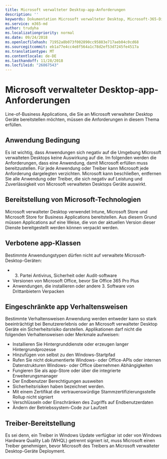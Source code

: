 ```yaml
---
title: Microsoft verwalteter Desktop-app-Anforderungen
description: ''
keywords: Dokumentation Microsoft verwalteter Desktop, Microsoft-365-Dienst
ms.service: m365-md
author: trudyha
ms.localizationpriority: normal
ms.date: 09/24/2018
ms.openlocfilehash: 71952a8b073f002890cc95883e717aeb04c0cd68
ms.sourcegitcommit: eb1a77e4cc4e8f564a1c78d2ef53d7245fe4517a
ms.translationtype: MT
ms.contentlocale: de-DE
ms.lasthandoff: 11/28/2018
ms.locfileid: "26867543"
---
```

# <a name="microsoft-managed-desktop-app-requirements"></a>Microsoft verwalteter Desktop-app-Anforderungen

<!--This topic is the target for aka.ms/app-req. This is aka link is used from EA agreeement for MMD. do not delete.-->

<!--Application addendum -->
 
Line-of-Business Applications, die Sie an Microsoft verwalteter Desktop Geräte bereitstellen möchten, müssen die Anforderungen in diesem Thema erfüllen. 

## <a name="application-condition"></a>Anwendung Bedingung

Es ist wichtig, dass Anwendungen sich negativ auf die Umgebung Microsoft verwalteten Desktops keine Auswirkung auf die. Im folgenden werden die Anforderungen, dass eine Anwendung, damit Microsoft erfüllen muss bereitzustellen. Für jede Anwendung oder Treiber kann Microsoft jede Anforderung dargelegten verzichten. Microsoft kann beschließen, entfernen Sie alle Anwendung oder Treiber, die sich negativ auf Leistung und Zuverlässigkeit von Microsoft verwalteten Desktops Geräte auswirkt.

## <a name="deployable-using-microsoft-technologies"></a>Bereitstellung von Microsoft-Technologien

Microsoft verwalteter Desktop verwendet Intune, Microsoft Store und Microsoft Store for Business Applications bereitstellen. Aus diesem Grund müssen Applications auf eine Weise, die von der aktuellen Version dieser Dienste bereitgestellt werden können verpackt werden.

## <a name="prohibited-app-classes"></a>Verbotene app-Klassen

Bestimmte Anwendungstypen dürfen nicht auf verwaltete Microsoft-Desktop-Geräten:
- 3. Partei Antivirus, Sicherheit oder Audit-software
- Versionen von Microsoft Office, bevor Sie Office 365 Pro Plus
- Anwendungen, die installieren oder andere 3. Software von Drittanbietern Verpacken

## <a name="restricted-app-behaviors"></a>Eingeschränkte app Verhaltensweisen

Bestimmte Verhaltensweisen Anwendung werden entweder kann so stark beeinträchtigt bei Benutzererlebnis oder an Microsoft verwalteter Desktop Geräte ein Sicherheitsrisiko darstellen. Applikationen darf nicht die folgenden Verhaltensweisen oder Merkmale aufweisen: 
- Installieren Sie Hintergrunddienste oder erzeugen langer Hintergrundprozesse
- Hinzufügen von selbst zu den Windows-Startpfad
- Rufen Sie nicht dokumentierte Windows- oder Office-APIs oder internen Datenstrukturen Windows- oder Office übernehmen Abhängigkeiten
- Fungieren Sie als app-Store oder über die integrierte Erweiterungsmanager
- Der Endbenutzer Berechtigungen ausweiten
- Sicherheitsrisiken haben bezeichnet werden.
- Mit einem Zertifikat die vertrauenswürdige Stammzertifizierungsstelle Rollup nicht signiert
- Verschlüsseln oder Einschränken des Zugriffs auf Endbenutzerdaten
- Ändern der Betriebssystem-Code zur Laufzeit

## <a name="driver-deployment"></a>Treiber-Bereitstellung

Es sei denn, ein Treiber in Windows Update verfügbar ist oder von Windows Hardware Quality Lab (WHQL) getrennt signiert ist, muss Microsoft einen Treiber genehmigen, bevor Microsoft des Treibers an Microsoft verwalteter Desktop-Geräte Deployment.